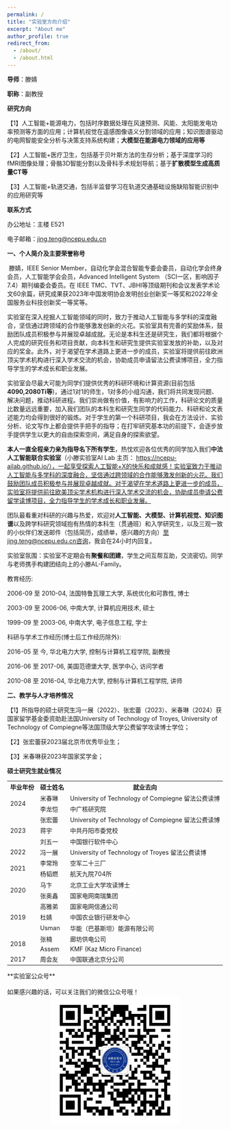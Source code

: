```yaml
---
permalink: /
title: "实验室方向介绍"
excerpt: "About me"
author_profile: true
redirect_from: 
  - /about/
  - /about.html
---
```

 **导师**：滕婧

**职称**：副教授

**研究方向**

【1】人工智能+能源电力，包括时序数据处理在风速预测、风能、太阳能发电功率预测等方面的应用；计算机视觉在遥感图像语义分割领域的应用；知识图谱驱动的电网智能安全分析与决策支持系统构建；**大模型在能源电力领域的应用等**

【2】人工智能+医疗卫生，包括基于贝叶斯方法的生存分析；基于深度学习的fMRI图像处理；骨骼3D智能分割以及骨科手术规划导航；基于**扩散模型生成高质量****CT****等**

【3】人工智能+轨道交通，包括半监督学习在轨道交通基础设施缺陷智能识别中的应用研究等

**联系方式**

办公地址：主楼 E521

电子邮箱：<jing.teng@ncepu.edu.cn>



**一、个人简介及主要荣誉称号**

​	滕婧，IEEE Senior Member，自动化学会混合智能专委会委员，自动化学会终身会员，人工智能学会会员，Advanced Intelligent System （SCI一区，影响因子7.4）期刊编委会委员。在 IEEE TMC、TVT、JBHI等顶级期刊和会议发表学术论文60余篇，研究成果获2023年中国发明协会发明创业创新奖一等奖和2022年全国服务业科技创新奖一等奖等。

​	实验室在深入挖掘人工智能领域的同时，致力于推动人工智能与多学科的深度融合，坚信通过跨领域的合作能够激发创新的火花。实验室具有完善的奖励体系，鼓励团队成员积极参与并展现卓越成就。无论是本科生还是研究生，我们都将根据个人完成的研究任务和项目贡献，向本科生和研究生提供实验室发放的补助，以及对应的奖金。此外，对于渴望在学术道路上更进一步的成员，实验室将提供前往欧洲顶尖学术机构进行深入学术交流的机会，协助成员申请留法公费读博项目，全力指导学生的学术成长和职业发展。

​	实验室会尽最大可能为同学们提供优秀的科研环境和计算资源(目前包括**4090,2080Ti等**)，通过1对1的师生，1对多的小组沟通，我们将共同发现问题、解决问题，推动科研进程。我们崇尚做有价值，有影响力的工作，科研论文的质量比数量远远重要，加入我们团队的本科生和研究生同学的代码能力、科研和论文表述能力均会得到很好的锻炼。对于学生的第一个科研项目，我会在方法设计、实验分析、论文写作上都会提供手把手的指导；在打牢研究基本功的前提下，会逐步放手提供学生以更大的自由探索空间，满足自身的探索欲望。

**本人一直全程亲力亲为指导名下所有学生**，热忱欢迎各位优秀的同学加入我们**中法人工智能联合实验室**（小滕实验室AI Lab 主页： https://ncepu-ailab.github.io/），一起享受探索人工智能+X的快乐和成就感！实验室致力于推动人工智能与多学科的深度融合，坚信通过跨领域的合作能够激发创新的火花。我们鼓励团队成员积极参与并展现卓越成就。对于渴望在学术道路上更进一步的成员，实验室将提供前往欧美顶尖学术机构进行深入学术交流的机会，协助成员申请公费留学读博项目，全力指导学生的学术成长和职业发展。

团队最看重对科研的兴趣与热爱，欢迎对**人工智能、大模型、计算机视觉、知识图谱**以及跨学科研究领域抱有热情的本科生（贯通班）和入学研究生，以及三观一致的小伙伴们发送邮件（包括简历，成绩单，感兴趣的方向）至jing.teng@ncepu.edu.cn咨询，我会在24小时内回复。

实验室氛围：实验室不定期会有**聚餐和团建**，学生之间互帮互助，交流密切。同学与老师携手构建团结向上的小滕AL-Family。

 

教育经历: 

2006-09 至 2010-04, 法国特鲁瓦理工大学, 系统优化和可靠性, 博士 

2003-09 至 2006-06, 中南大学, 计算机应用技术, 硕士

1999-09 至 2003-06, 中南大学, 电子信息工程, 学士 

科研与学术工作经历(博士后工作经历除外): 

2016-05 至 今, 华北电力大学, 控制与计算机工程学院, 副教授 

2016-06 至 2017-06, 美国范德堡大学, 医学中心, 访问学者

2010-08 至 2016-04, 华北电力大学, 控制与计算机工程学院, 讲师 

**二、教学与人才培养情况**

【1】所指导的硕士研究生冯一展（2022）、张宏蕾（2023）、米春琳（2024）获国家留学基金委资助赴法国University of Technology of Troyes, University of Technology of Compiegne等法国顶级大学公费留学攻读博士学位；

【2】张宏蕾获2023届北京市优秀毕业生；

【3】米春琳获2023年国家奖学金；

**硕士研究生就业情况**

<table>
	<tr>
	    <th>毕业年份</th>
	    <th>硕士姓名</th>
	    <th>就业去向</th>  
	</tr >
	<tr >
	    <td rowspan="2">2024</td>
	    <td>米春琳</td>
	    <td>University of Technology of Compiegne 留法公费读博</td>
	</tr>
	<tr>
	    <td>李龙恺</td>
	    <td>中广核研究院</td>
	</tr>
	<tr>
        <td rowspan="3">2023</td>
	    <td>张宏蕾</td>
	    <td>University of Technology of Compiegne 留法公费读博</td>
	</tr>
	<tr>
	    <td>蒋宇</td>
	    <td>中共丹阳市委党校</td>
	</tr>
	<tr><td>刘五一</td>
	    <td>中国银行软件中心</td>
	</tr>
	<tr>
        <td>2022</td>
	    <td>冯一展</td>
	    <td>University of Technology of Troyes 留法公费读博</td>
	</tr>
	<tr>
        <td rowspan="2">2021</td>
	    <td>李常玲</td>
	    <td>空军二十三厂</td>
	</tr>
	<tr>
	    <td>杨韬燃</td>
	    <td>航天九院704所</td>
	</tr>
	<tr>
        <td rowspan="2">2020</td>
	    <td >马卞</td>
	    <td>北京工业大学攻读博士</td>
	</tr>
	<tr>
	    <td >张奥鑫</td>
	    <td>国家电网南瑞集团</td>
	</tr>
	<tr>
	    <td rowspan="3">2019</td>
	    <td >高雅弟</td>
	    <td >国家电网信通公司</td>
	</tr>
	<tr>
	    <td >杜婧</td>
	    <td >中国农业银行研发中心</td>
	</tr>
	<tr>
	    <td >Usman</td>
	    <td >华能（巴基斯坦）能源有限公司</td>
	</tr>
	<tr>
        <td rowspan="2">2018</td>
	    <td >张楠</td>
	    <td>廊坊供电公司</td>
	</tr>
	<tr>
	    <td >Assem</td>
	    <td>KMF (Kaz Micro Finance)</td>
	</tr>
    <tr>
	    <td >2017</td>
        <td >周会友</td>
	    <td>中国联通北京分公司</td>
	</tr>
</table>
**实验室公众号** 
<br />
<br />
如果感兴趣的话，可以关注我们的微信公众号哦！
<br />
<div align="center"> <img src="images/AI-NCEPU.jpg" width = 300 height = 300 /> </div>
